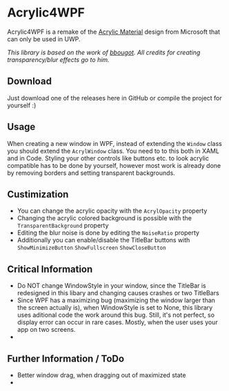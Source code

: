 # Acrylic4WPF

Acrylic4WPF is a remake of the [Acrylic Material](https://docs.microsoft.com/en-us/windows/uwp/design/style/acrylic) design from Microsoft that can only be used in UWP.

*This library is based on the work of [bbougot](https://github.com/bbougot/AcrylicWPF). All credits for creating transparency/blur effects go to him.*


## Download

Just download one of the releases here in GitHub or compile the project for yourself :)


## Usage

When creating a new window in WPF, instead of extending the ````Window```` class you should extend the ````AcrylWindow```` class. You need to to this both in XAML and in Code.
Styling your other controls like buttons etc. to look acrylic compatible has to be done by yourself, however most work is already done by removing borders and setting transparent backgrounds.


## Custimization

- You can change the acrylic opacity with the ````AcrylOpacity```` property
- Changing the acrylic colored background is possible with the ````TransparentBackground```` property
- Editing the blur noise is done by editing the ````NoiseRatio```` property
- Additionally you can enable/disable the TitleBar buttons with ````ShowMinimizeButton```` ````ShowFullscreen```` ````ShowCloseButton````


## Critical Information

- Do NOT change WindowStyle in your window, since the TitleBar is redesigned in this libary and changing causes crashes or two TitleBars
- Since WPF has a maximizing bug (maximizing the window larger than the screen actually is), when WindowStyle is set to None, this library uses aditional code the work around this bug. Still, it's not perfect, so display error can occur in rare cases. Mostly, when the user uses your app on two screens.
- 


## Further Information / ToDo

- Better window drag, when dragging out of maximized state
- 
